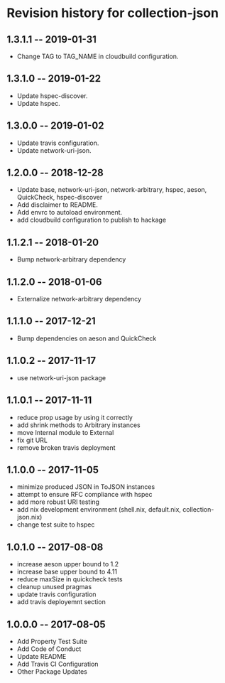 # Revision history for collection-json

## 1.3.1.1  -- 2019-01-31

* Change TAG to TAG_NAME in cloudbuild configuration.

## 1.3.1.0  -- 2019-01-22

* Update hspec-discover.
* Update hspec.

## 1.3.0.0  -- 2019-01-02

* Update travis configuration.
* Update network-uri-json.

## 1.2.0.0  -- 2018-12-28

* Update base, network-uri-json, network-arbitrary, hspec, aeson, QuickCheck,
  hspec-discover
* Add disclaimer to README.
* Add envrc to autoload environment.
* add cloudbuild configuration to publish to hackage

## 1.1.2.1  -- 2018-01-20

* Bump network-arbitrary dependency

## 1.1.2.0  -- 2018-01-06

* Externalize network-arbitrary dependency

## 1.1.1.0  -- 2017-12-21

* Bump dependencies on aeson and QuickCheck

## 1.1.0.2  -- 2017-11-17

* use network-uri-json package

## 1.1.0.1  -- 2017-11-11

* reduce prop usage by using it correctly
* add shrink methods to Arbitrary instances
* move Internal module to External
* fix git URL
* remove broken travis deployment

## 1.1.0.0  -- 2017-11-05

* minimize produced JSON in ToJSON instances
* attempt to ensure RFC compliance with hspec
* add more robust URI testing
* add nix development environment (shell.nix, default.nix, collection-json.nix)
* change test suite to hspec

## 1.0.1.0  -- 2017-08-08

* increase aeson upper bound to 1.2
* increase base upper bound to 4.11
* reduce maxSize in quickcheck tests
* cleanup unused pragmas
* update travis configuration
* add travis deployemnt section

## 1.0.0.0  -- 2017-08-05

* Add Property Test Suite
* Add Code of Conduct
* Update README
* Add Travis CI Configuration
* Other Package Updates
